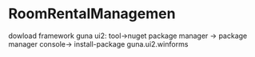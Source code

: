 # RoomRentalManagemen
dowload framework guna ui2:
tool->nuget package manager -> package manager console-> install-package guna.ui2.winforms
